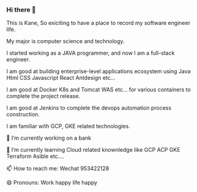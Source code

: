 ### Hi there 👋
This is Kane, So exiciting to have a place to record my software engineer life.

My major is computer science and technology. 

I started working as a JAVA programmer, and now I am a full-stack engineer.

I am good at building enterprise-level applications ecosystem using Java Html CSS Javascript React Antdesign etc... 

I am good at Docker K8s and Tomcat WAS etc... for various containers to complete the project release.

I am good at Jenkins to complete the devops automation process construction.

I am familiar with GCP, GKE related technologies.

🔭 I’m currently working on a bank 

🌱 I’m currently learning Cloud related knownledge like GCP ACP GKE Terraform Asible etc....

📫 How to reach me: Wechat 953422128

😄 Pronouns: Work happy life happy

<!--
**whoaremine/whoaremine** is a ✨ _special_ ✨ repository because its `README.md` (this file) appears on your GitHub profile.

Here are some ideas to get you started:

- 🔭 I’m currently working on ...
- 🌱 I’m currently learning ...
- 👯 I’m looking to collaborate on ...
- 🤔 I’m looking for help with ...
- 💬 Ask me about ...
- 📫 How to reach me: ...
- 😄 Pronouns: ...
- ⚡ Fun fact: ...
-->
